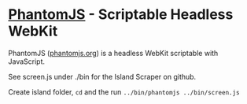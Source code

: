 # [PhantomJS](http://phantomjs.org) - Scriptable Headless WebKit

PhantomJS ([phantomjs.org](http://phantomjs.org)) is a headless WebKit scriptable with JavaScript.

See screen.js under ./bin for the Island Scraper on github.

Create island folder, `cd` and the run `../bin/phantomjs ../bin/screen.js`